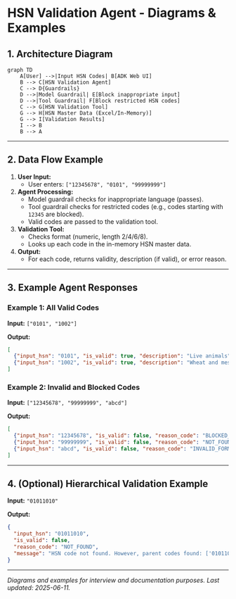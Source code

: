 # HSN Validation Agent - Diagrams & Examples

## 1. Architecture Diagram

```mermaid
graph TD
    A[User] -->|Input HSN Codes| B[ADK Web UI]
    B --> C[HSN Validation Agent]
    C --> D{Guardrails}
    D -->|Model Guardrail| E[Block inappropriate input]
    D -->|Tool Guardrail| F[Block restricted HSN codes]
    C --> G[HSN Validation Tool]
    G --> H[HSN Master Data (Excel/In-Memory)]
    G --> I[Validation Results]
    I --> B
    B --> A
```

---

## 2. Data Flow Example

1. **User Input:**
   - User enters: `["12345678", "0101", "99999999"]`
2. **Agent Processing:**
   - Model guardrail checks for inappropriate language (passes).
   - Tool guardrail checks for restricted codes (e.g., codes starting with `12345` are blocked).
   - Valid codes are passed to the validation tool.
3. **Validation Tool:**
   - Checks format (numeric, length 2/4/6/8).
   - Looks up each code in the in-memory HSN master data.
4. **Output:**
   - For each code, returns validity, description (if valid), or error reason.

---

## 3. Example Agent Responses

### Example 1: All Valid Codes
**Input:** `["0101", "1002"]`

**Output:**
```json
[
  {"input_hsn": "0101", "is_valid": true, "description": "Live animals", "message": "HSN code is valid."},
  {"input_hsn": "1002", "is_valid": true, "description": "Wheat and meslin", "message": "HSN code is valid."}
]
```

### Example 2: Invalid and Blocked Codes
**Input:** `["12345678", "99999999", "abcd"]`

**Output:**
```json
[
  {"input_hsn": "12345678", "is_valid": false, "reason_code": "BLOCKED_BY_GUARDRAIL", "message": "HSN code blocked by policy."},
  {"input_hsn": "99999999", "is_valid": false, "reason_code": "NOT_FOUND", "message": "HSN code not found in master data."},
  {"input_hsn": "abcd", "is_valid": false, "reason_code": "INVALID_FORMAT", "message": "HSN code must be numeric and 2, 4, 6, or 8 digits long."}
]
```

---

## 4. (Optional) Hierarchical Validation Example
**Input:** `"01011010"`

**Output:**
```json
{
  "input_hsn": "01011010",
  "is_valid": false,
  "reason_code": "NOT_FOUND",
  "message": "HSN code not found. However, parent codes found: ['010110', '0101', '01']"
}
```

---

*Diagrams and examples for interview and documentation purposes. Last updated: 2025-06-11.*
